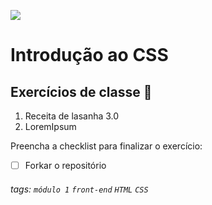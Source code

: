 ![](https://i.imgur.com/xG74tOh.png)

# Introdução ao CSS

## Exercícios de classe 🏫

1. Receita de lasanha 3.0
2. LoremIpsum


Preencha a checklist para finalizar o exercício:
-   [ ] Forkar o repositório

###### tags: `módulo 1` `front-end` `HTML` `CSS` 
